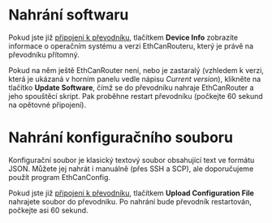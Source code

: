# Nahrání softwaru
Pokud jste již [připojeni k převodníku](Connecting.md), tlačítkem **Device Info** zobrazíte informace o operačním systému a verzi EthCanRouteru, který je právě na převodníku přítomný.

Pokud na něm ještě EthCanRouter není, nebo je zastaralý (vzhledem k verzi, která je ukázaná v horním panelu vedle nápisu *Current version*), klikněte na tlačítko **Update Software**, čímž se do převodníku nahraje EthCanRouter a jeho spouštěcí skript. Pak proběhne restart převodníku (počkejte 60 sekund na opětovné připojení).

# Nahrání konfiguračního souboru
Konfigurační soubor je klasický textový soubor obsahující text ve formátu JSON. Můžete jej nahrát i manuálně (přes SSH a SCP), ale doporučujeme použít program EthCanConfig.

Pokud jste již [připojeni k převodníku](Connecting.md), tlačítkem **Upload Configuration File** nahrajete soubor do převodníku.
Po nahrání bude převodník restartován, počkejte asi 60 sekund.